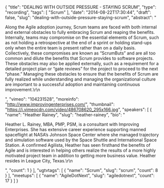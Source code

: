 {
  "title": "DEALING WITH OUTSIDE PRESSURE - STAYING SCRUM",
  "type": "recording",
  "tags": [
    "Scrum"
  ],
  "date": "2014-08-22T17:30:44",
  "draft": false,
  "slug": "dealing-with-outside-pressure-staying-scrum",
  "abstract": "<p>Along the Agile adoption journey, Scrum teams are faced with both internal and external obstacles to fully embracing Scrum and reaping the benefits. Internally, teams may compromise on the essential elements of Scrum, such as not holding a retrospective at the end of a sprint or holding stand-ups only when the entire team is present rather than on a daily basis. Collectively, these compromises are known as “ScrumButs” and are all too common and dilute the benefits that Scrum provides to software projects. These obstacles may also be applied externally, such as a requirement for a detailed project plan or “gate reviews” for the project to proceed to the next “phase.” Managing these obstacles to ensure that the benefits of Scrum are fully realized while understanding and managing the organizational culture are important to a successful adoption and maintaining continuous improvement.\r\n</p>",
  "vimeo": "104231528",
  "moreinfo": "http://www.improvingenterprises.com/",
  "thumbnail": "https://i.vimeocdn.com/video/486708620_295x166.jpg",
  "speakers": [
    {
      "name": "Heather Rainey",
      "slug": "heather-rainey",
      "bio": "<p>Heather L. Rainey, MBA, PMP, PSM, is a consultant with Improving Enterprises. She has extensive career experience supporting manned spaceflight at NASA’s Johnson Space Center where she managed trajectory and simulation software used by the Space Shuttle and International Space Station. A confirmed Agilista, Heather has seen firsthand the benefits of Agile and is interested in helping others realize the results of a more highly motivated project team in addition to getting more business value. Heather resides in League City, Texas.\r\n</p>",
      "count": 1
    }
  ],
  "ugtvtags": [
    {
      "name": "Scrum",
      "slug": "scrum",
      "count": 8
    }
  ],
  "meetups": [
    {
      "name": "AgileDotNext",
      "slug": "agiledotnext",
      "count": 17
    }
  ]
}